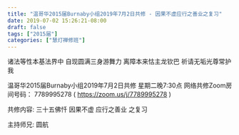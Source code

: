 ```yaml
---
title: "温哥华2015届Burnaby小组2019年7月2日共修 - 因果不虚应行之善业之复习"
date: 2019-07-02 15:26:21-08:00
draft: false
tags: ["2015届"]
categories: ["慧灯禅修班"]
---
```

诸法等性本基法界中 自现圆满三身游舞力
离障本来怙主龙钦巴 祈请无垢光尊常护我

温哥华2015届Burnaby小组2019年7月2日共修
星期二晚7:30点
网络共修Zoom房间号码： 7789995278 ( https://zoom.us/j/7789995278 )

共修内容:
三十五佛忏
因果不虚 应行之善业 之复习

主持师兄: 圆航
